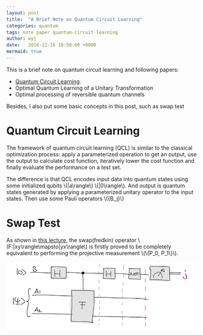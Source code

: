 ```yaml
---
layout: post
title:  "A Brief Note on Quantum Circuit Learning"
categories: quantum
tags: note paper quantum-circuit-learning
author: wyj
date:   2018-12-16 18:50:00 +0800
mermaid: true
---
```


This is a brief note on quantum circuit learning and following papers:
- [Quantum Circuit Learning](https://arxiv.org/abs/1803.00745).
- Optimal Quantum Learning of a Unitary Transformation
- Optimal processing of reversible quantum channels

Besides, I also put some basic concepts in this post, such as swap test

Quantum Circuit Learning
===

The framework of quantum circuit learning (QCL) is similar to the classical optimization process: apply a parameterized operation to get an output, use the output to calculate cost function, iteratively lower the cost function and finally evaluate the performance on a test set.

The difference is that QCL encodes input data into quantum states using some initialized qubits \\(\|a\rangle\\) \\(\|0\rangle\\). And output is quantum states generated by applying a parameterized unitary operator to the input states. Then use some Pauli operators \\({B_j}\\)

Swap Test
===
As shown in [this lecture](https://staff.fnwi.uva.nl/m.walter/physics491/lecture10.pdf), the swap(fredkin) operator \\(F:\|xy\rangle\mapsto\|yx\rangle\\) is firstly proved to be completely equivalent to performing the projective measurement \\(\\{P_0, P_1\\}\\).

![SWAP](/_images/Controlled-swap-gate.png)